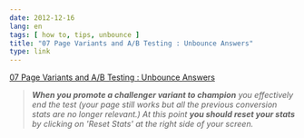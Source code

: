 ```yaml
---
date: 2012-12-16
lang: en
tags: [ how to, tips, unbounce ]
title: "07 Page Variants and A/B Testing : Unbounce Answers"
type: link
---
```


[07 Page Variants and A/B Testing : Unbounce
Answers](http://support.unbounce.com/entries/342859-07-page-variants-and-a-b-testing)

> ***When you promote a challenger variant to champion** you effectively
> end the test (your page still works but all the previous conversion
> stats are no longer relevant.) At this point **you should reset your
> stats** by clicking on 'Reset Stats' at the right side of your
> screen.*

